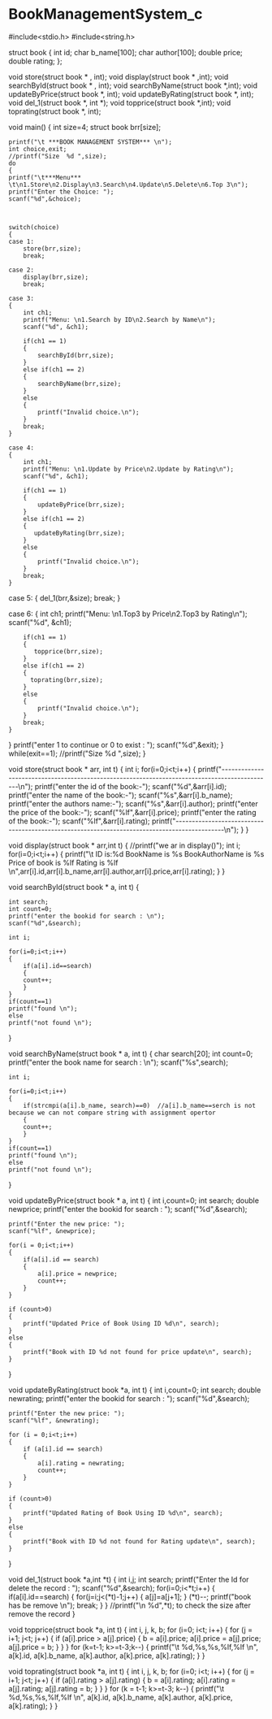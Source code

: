 # BookManagementSystem_c


#include<stdio.h>
#include<string.h>

struct book
{
	int id;
	char b_name[100];
	char author[100];
	double price;
	double rating;
};


void store(struct book * , int);
void display(struct book * ,int);
void searchById(struct book * , int);
void searchByName(struct book *,int);
void updateByPrice(struct book *, int);
void updateByRating(struct book *, int);
void del_1(struct book *, int *);
void topprice(struct book *,int);
void toprating(struct book *, int);

void main()
{
	int size=4;
    struct book brr[size];


	printf("\t ***BOOK MANAGEMENT SYSTEM*** \n");
	int choice,exit;
	//printf("Size  %d ",size);
	do
	{
	printf("\t***Menu*** \t\n1.Store\n2.Display\n3.Search\n4.Update\n5.Delete\n6.Top 3\n");
	printf("Enter the Choice: ");
	scanf("%d",&choice);
	
	
	
	switch(choice)
	{
	case 1:
	    store(brr,size);
		break;
		
	case 2:
		display(brr,size);
		break;
		
	case 3:
    {
        int ch1;
        printf("Menu: \n1.Search by ID\n2.Search by Name\n");
        scanf("%d", &ch1);

        if(ch1 == 1)
        {
            searchById(brr,size); 
        }
        else if(ch1 == 2)
        {
            searchByName(brr,size); 
        }
        else
        {
            printf("Invalid choice.\n");
        }
        break;
    }
    
    case 4:
    {
        int ch1;
        printf("Menu: \n1.Update by Price\n2.Update by Rating\n");
        scanf("%d", &ch1);

        if(ch1 == 1)
        {
            updateByPrice(brr,size); 
        }
        else if(ch1 == 2)
        {
           updateByRating(brr,size); 
        }
        else
        {
            printf("Invalid choice.\n");
        }
        break;
    }
   
   case 5:
   	{
		del_1(brr,&size);
		break;
	}
	
   case 6:
   	{
		int ch1;
        printf("Menu: \n1.Top3 by Price\n2.Top3 by Rating\n");
        scanf("%d", &ch1);

        if(ch1 == 1)
        {
           topprice(brr,size); 
        }
        else if(ch1 == 2)
        {
          toprating(brr,size); 
        }
        else
        {
            printf("Invalid choice.\n");
        }
        break;
	}
}
printf("enter 1 to continue or 0 to exist : ");
scanf("%d",&exit);
} 
while(exit==1);
//printf("Size  %d ",size);
}


void store(struct book * arr, int t)
{
 	int i;
	for(i=0;i<t;i++)
	{
		printf("----------------------------------------------------------------------------------------------\n");
		printf("enter the id of the book:-");
		scanf("%d",&arr[i].id);
		printf("enter the name of the book:-");
		scanf("%s",&arr[i].b_name);
		printf("enter the authors name:-");
		scanf("%s",&arr[i].author);
		printf("enter the price of the book:-");
		scanf("%lf",&arr[i].price);
		printf("enter the rating of the book:-");
		scanf("%lf",&arr[i].rating);
		printf("---------------------------------------------------------------------------------------------\n");
	}
}


void display(struct book * arr,int t)
{
	//printf("we ar in display()");
	int i;
	for(i=0;i<t;i++)
	{
		printf("\t ID is:%d BookName is %s BookAuthorName is %s Price of book is %lf Rating is %lf \n",arr[i].id,arr[i].b_name,arr[i].author,arr[i].price,arr[i].rating);
	}
}




void searchById(struct book * a, int t)
{

	int search;
	int count=0;
	printf("enter the bookid for search : \n");
	scanf("%d",&search);
	
	int i;
	
    for(i=0;i<t;i++)
    {
		if(a[i].id==search) 
		{
		count++;
		}
	}
	if(count==1)
	printf("found \n");
	else
	printf("not found \n");
}


void searchByName(struct book * a, int t)
{
    char search[20];
	int count=0;
	printf("enter the book name for search : \n");
	scanf("%s",search);
	
	int i;
	
    for(i=0;i<t;i++)
    {
	    if(strcmpi(a[i].b_name, search)==0)  //a[i].b_name==serch is not because we can not compare string with assignment opertor
		{
		count++;
		}
	}
	if(count==1)
	printf("found \n");
	else
	printf("not found \n");
}

void updateByPrice(struct book * a, int t)
{
	int i,count=0;
	int search;
	double newprice;
	printf("enter the bookid for search : ");
	scanf("%d",&search);
	
    printf("Enter the new price: ");
    scanf("%lf", &newprice);

	for(i = 0;i<t;i++) 
	{
        if(a[i].id == search)
		{
            a[i].price = newprice;
            count++;
        }
    }

    if (count>0) 
	{
        printf("Updated Price of Book Using ID %d\n", search);
    } 
	else 
	{
        printf("Book with ID %d not found for price update\n", search);
    }
}


void updateByRating(struct book *a, int t)
{
	int i,count=0;
	int search;
	double newrating;
	printf("enter the bookid for search : ");
	scanf("%d",&search);
	
    printf("Enter the new price: ");
    scanf("%lf", &newrating);

	for (i = 0;i<t;i++) 
	{
        if (a[i].id == search)
		{
            a[i].rating = newrating;
            count++;
        }
    }

    if (count>0) 
	{
        printf("Updated Rating of Book Using ID %d\n", search);
    } 
	else 
	{
        printf("Book with ID %d not found for Rating update\n", search);
    }
	
}

void del_1(struct book *a,int *t)
{
	int i,j;
	int search;
	printf("Enter the Id for delete the record : ");
	scanf("%d",&search);
	for(i=0;i<*t;i++)
	{
		if(a[i].id==search)
		{
		  for(j=i;j<(*t)-1;j++)
		  {
		  	a[j]=a[j+1];
		  }
		  (*t)--;
		  printf("book has be remove \n");
		  break;
		}
	}
	//printf("\n %d",*t); to check the size after remove the record
}

void topprice(struct book *a, int t) 
{
    int i, j, k, b;
    for (i=0; i<t; i++) {
        for (j = i+1; j<t; j++) {
            if (a[i].price > a[j].price) {
                b = a[i].price;
                a[i].price = a[j].price;
                a[j].price = b;
            }
        }
    }
    for (k=t-1; k>=t-3;k--) {
        printf("\t %d,%s,%s,%lf,%lf \n", a[k].id, a[k].b_name, a[k].author, a[k].price, a[k].rating);
    }
}

void toprating(struct book *a, int t)
{
    int i, j, k, b;
    for (i=0; i<t; i++) {
        for (j = i+1; j<t; j++) {
            if (a[i].rating > a[j].rating) {
                b = a[i].rating;
                a[i].rating = a[j].rating;
                a[j].rating = b;
            }
        }
    }
    for (k = t-1; k>=t-3; k--) {
        printf("\t %d,%s,%s,%lf,%lf \n", a[k].id, a[k].b_name, a[k].author, a[k].price, a[k].rating);
    }
}

	



